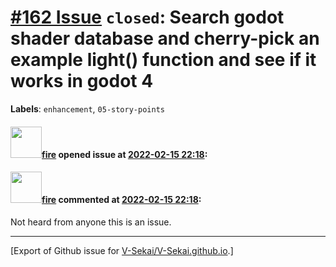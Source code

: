 # [\#162 Issue](https://github.com/V-Sekai/V-Sekai.github.io/issues/162) `closed`: Search godot shader database and cherry-pick an example light() function and see if it works in godot 4
**Labels**: `enhancement`, `05-story-points`


#### <img src="https://avatars.githubusercontent.com/u/32321?u=c2e06a3d2b49a467aa907e54aa259516440267cc&v=4" width="50">[fire](https://github.com/fire) opened issue at [2022-02-15 22:18](https://github.com/V-Sekai/V-Sekai.github.io/issues/162):



#### <img src="https://avatars.githubusercontent.com/u/32321?u=c2e06a3d2b49a467aa907e54aa259516440267cc&v=4" width="50">[fire](https://github.com/fire) commented at [2022-02-15 22:18](https://github.com/V-Sekai/V-Sekai.github.io/issues/162#issuecomment-1107843670):

Not heard from anyone this is an issue.


-------------------------------------------------------------------------------



[Export of Github issue for [V-Sekai/V-Sekai.github.io](https://github.com/V-Sekai/V-Sekai.github.io).]
